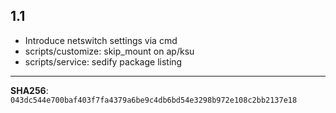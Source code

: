 ## 1.1

- Introduce netswitch settings via cmd
- scripts/customize: skip_mount on ap/ksu
- scripts/service: sedify package listing

---
**SHA256**: `043dc544e700baf403f7fa4379a6be9c4db6bd54e3298b972e108c2bb2137e18`
